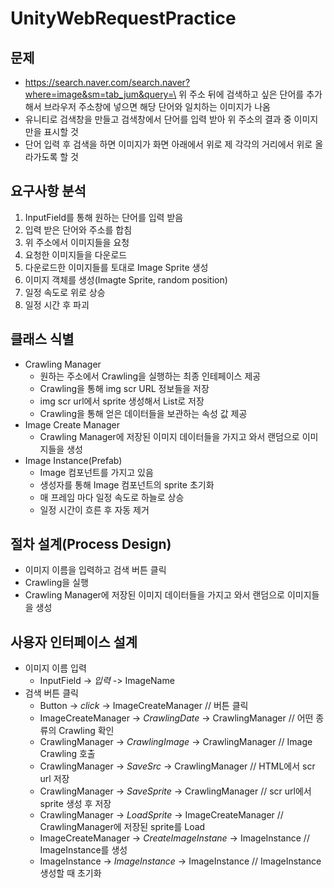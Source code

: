 # UnityWebRequestPractice

## 문제

- https://search.naver.com/search.naver?where=image&sm=tab_jum&query=\
  위 주소 뒤에 검색하고 싶은 단어를 추가해서 브라우저 주소창에 넣으면 해당 단어와 일치하는 이미지가 나옴
- 유니티로 검색창을 만들고 검색창에서 단어를 입력 받아 위 주소의 결과 중 이미지만을 표시할 것
- 단어 입력 후 검색을 하면 이미지가 화면 아래에서 위로 제 각각의 거리에서 위로 올라가도록 할 것

## 요구사항 분석
1. InputField를 통해 원하는 단어를 입력 받음
2. 입력 받은 단어와 주소를 합침
3. 위 주소에서 이미지들을 요청
4. 요청한 이미지들을 다운로드
5. 다운로드한 이미지들를 토대로 Image Sprite 생성
6. 이미지 객체를 생성(Imagte Sprite, random position) 
7. 일정 속도로 위로 상승
8. 일정 시간 후 파괴

## 클래스 식별
- Crawling Manager
   - 원하는 주소에서 Crawling을 실행하는 최종 인테페이스 제공
   - Crawling을 통해 img scr URL 정보들을 저장
   - img scr url에서 sprite 생성해서 List로 저장
   - Crawling을 통해 얻은 데이터들을 보관하는 속성 값 제공
- Image Create Manager
   - Crawling Manager에 저장된 이미지 데이터들을 가지고 와서 랜덤으로 이미지들을 생성
- Image Instance(Prefab)
   - Image 컴포넌트를 가지고 있음
   - 생성자를 통해 Image 컴포넌트의 sprite 초기화
   - 매 프레임 마다 일정 속도로 하늘로 상승
   - 일정 시간이 흐른 후 자동 제거

## 절차 설계(Process Design)
- 이미지 이름을 입력하고 검색 버튼 클릭
- Crawling을 실행
- Crawling Manager에 저장된 이미지 데이터들을 가지고 와서 랜덤으로 이미지들을 생성

## 사용자 인터페이스 설계
- 이미지 이름 입력
   - InputField -> *입력* -> ImageName
- 검색 버튼 클릭
   - Button -> *click* -> ImageCreateManager                     // 버튼 클릭
   - ImageCreateManager -> *CrawlingDate* -> CrawlingManager     // 어떤 종류의 Crawling 확인
   - CrawlingManager -> *CrawlingImage* -> CrawlingManager       // Image Crawling 호출
   - CrawlingManager -> *SaveSrc* -> CrawlingManager             // HTML에서 scr url 저장
   - CrawlingManager -> *SaveSprite* -> CrawlingManager          // scr url에서 sprite 생성 후 저장
   - CrawlingManager -> *LoadSprite* -> ImageCreateManager       // CrawlingManager에 저장된 sprite를 Load
   - ImageCreateManager -> *CreateImageInstane* -> ImageInstance // ImageInstance를 생성
   - ImageInstance -> *ImageInstance* -> ImageInstance           // ImageInstance 생성할 때 초기화
